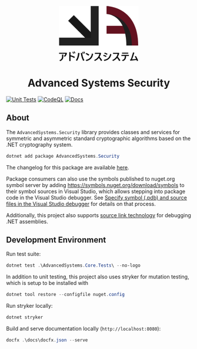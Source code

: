 <p align="center">
  <a title="Project Logo">
    <img height="150" style="margin-top:15px" src="https://raw.githubusercontent.com/Advanced-Systems/vector-assets/master/advanced-systems-logo-annotated.svg">
  </a>
</p>

<h1 align="center">Advanced Systems Security</h1>

[![Unit Tests](https://github.com/Advanced-Systems/security/actions/workflows/dotnet-tests.yml/badge.svg)](https://github.com/Advanced-Systems/security/actions/workflows/dotnet-tests.yml)
[![CodeQL](https://github.com/Advanced-Systems/security/actions/workflows/codeql.yml/badge.svg)](https://github.com/Advanced-Systems/security/actions/workflows/codeql.yml)
[![Docs](https://github.com/Advanced-Systems/security/actions/workflows/docs.yml/badge.svg)](https://github.com/Advanced-Systems/security/actions/workflows/docs.yml)

## About

The `AdvancedSystems.Security` library provides classes and services for symmetric and
asymmetric standard cryptographic algorithms based on the .NET cryptography system.

```powershell
dotnet add package AdvancedSystems.Security
```

The changelog for this package are available [here](https://advanced-systems.github.io/security/docs/changelog.html).

Package consumers can also use the symbols published to nuget.org symbol server by adding <https://symbols.nuget.org/download/symbols>
to their symbol sources in Visual Studio, which allows stepping into package code in the Visual Studio debugger. See
[Specify symbol (.pdb) and source files in the Visual Studio debugger](https://learn.microsoft.com/en-us/visualstudio/debugger/specify-symbol-dot-pdb-and-source-files-in-the-visual-studio-debugger)
for details on that process.

Additionally, this project also supports [source link technology](https://learn.microsoft.com/en-us/dotnet/standard/library-guidance/sourcelink)
for debugging .NET assemblies.

## Development Environment

Run test suite:

```powershell
dotnet test .\AdvancedSystems.Core.Tests\ --no-logo
```

In addition to unit testing, this project also uses stryker for mutation testing, which is setup to be installed with

```powershell
dotnet tool restore --configfile nuget.config
```

Run stryker locally:

```powershell
dotnet stryker
```

Build and serve documentation locally (`http://localhost:8080`):

```powershell
docfx .\docs\docfx.json --serve
```
